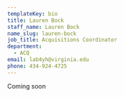 ```yaml
---
templateKey: bio
title: Lauren Bock
staff_name: Lauren Bock
name_slug: lauren-bock
job_title: Acquisitions Coordinator
department:
  - ACQ
email: lab4yh@virginia.edu
phone: 434-924-4725
---
```

Coming soon
